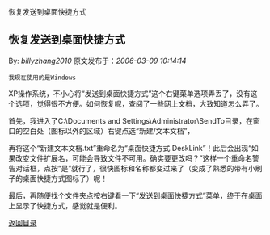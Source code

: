 恢复发送到桌面快捷方式
## 恢复发送到桌面快捷方式

By: *billyzhang2010* 原文发布于：*2006-03-09 10:14:14*

    我现在使用的是Windows
XP操作系统，不小心将“发送到桌面快捷方式”这个右键菜单选项弄丢了，没有这个选项，觉得很不方便。如何恢复呢，查阅了一些网上文档，大致知道怎么弄了。

  
 首先，我进入了C&#58;\Documents and
Settings\Administrator\SendTo目录，在窗口的空白处（图标以外的区域）右键点选“新建/文本文档”，

   
再将这个“新建文本文档.txt”重命名为“桌面快捷方式.DeskLink”！此后会出现“如果改变文件扩展名，可能会导致文件不可用。确实要更改吗？”这样一个重命名警告对话框，点按“是”就行了，很快图标和名称都变过来了（变成了熟悉的带有小刷子的桌面快捷方式图标了）呢！

   
最后，再随便找个文件夹点按右键看一下“发送到桌面快捷方式”菜单，终于在桌面上显示了快捷方式，感觉就是便利。

 

[返回目录](index.html)
